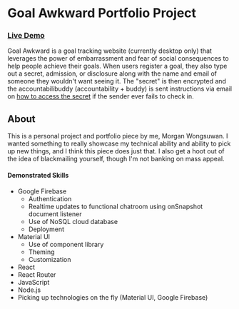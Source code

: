 # Goal Awkward Portfolio Project
### [Live Demo](https://goal-a.firebaseapp.com)

Goal Awkward is a goal tracking website (currently desktop only) that leverages the power of embarrassment and fear of social consequences to help people achieve their goals. When users register a goal, they also type out a secret, admission, or disclosure along with the name and email of someone they wouldn't want seeing it. The "secret" is then encrypted and the accountabilibuddy (accountability + buddy) is sent instructions via email on [how to access the secret](https://goal-a.firebaseapp.com/accountability/ysQMrka0omWRREgJXY5ac7o3Zyv1/c9e968fd-c9f3-4950-bd9b-009dbab3de23) if the sender ever fails to check in.


## About
This is a personal project and portfolio piece by me, Morgan Wongsuwan. I wanted something to really showcase my technical ability and ability to pick up new things, and I think this piece does just that. I also get a hoot out of the idea of blackmailing yourself, though I'm not banking on mass appeal.

#### Demonstrated Skills
- Google Firebase 
    - Authentication
    - Realtime updates to functional chatroom using onSnapshot document listener
    - Use of NoSQL cloud database
    - Deployment
- Material UI
    - Use of component library
    - Theming
    - Customization
- React
- React Router
- JavaScript
- Node.js
- Picking up technologies on the fly (Material UI, Google Firebase)

